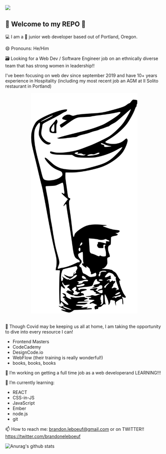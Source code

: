 ![](https://komarev.com/ghpvc/?username=brandonleboeuf)




## 👋 Welcome to my REPO 👋



💻 I am a 🧛 junior web developer based out of Portland, Oregon.

😄 Pronouns: He/Him

🗃 Looking for a Web Dev / Software Engineer job on an ethnically diverse team
that has strong women in leadership!!

I've been focusing on web dev since september 2019 and have 10+ years experience 
in Hospitality (including my most recent job an AGM at Il Solito restaurant in Portland)



<div align="center">
  <img  width="340" height="700" src="https://raw.githubusercontent.com/brandonleboeuf/brandonleboeuf/master/puppet.svg" alt="Drawing of a puppet">
</div>


## 
👊 Though Covid may be keeping us all at home, I am taking
the opportunity to dive into every resource I can!

  * Frontend Masters
  * CodeCademy
  * DesignCode.io
  * WebFlow (their training is really wonderful!)
  * books, books, books


🔭 I’m working on getting a full time job as a web developerand LEARNING!!!


🌱 I’m currently learning: 

  * REACT
  * CSS-in-JS
  * JavaScript
  * Ember
  * node.js
  * git


📫 How to reach me: brandon.leboeuf@gmail.com or on TWITTER!! https://twitter.com/brandoneleboeuf




![Anurag's github stats](https://github-readme-stats.vercel.app/api?username=brandonleboeuf&show_icons=true&hide=PRs)

